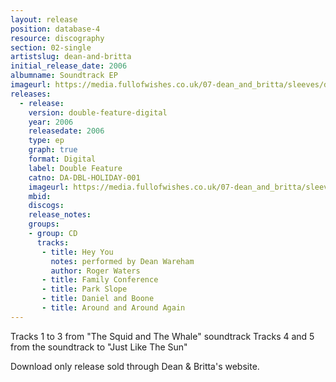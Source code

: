 ```yaml
---
layout: release
position: database-4
resource: discography
section: 02-single
artistslug: dean-and-britta
initial_release_date: 2006
albumname: Soundtrack EP
imageurl: https://media.fullofwishes.co.uk/07-dean_and_britta/sleeves/dab_soundtrack.jpg
releases:
  - release:
    version: double-feature-digital
    year: 2006
    releasedate: 2006
    type: ep
    graph: true
    format: Digital
    label: Double Feature
    catno: DA-DBL-HOLIDAY-001
    imageurl: https://media.fullofwishes.co.uk/07-dean_and_britta/sleeves/dab_soundtrack.jpg
    mbid:
    discogs:
    release_notes:
    groups:
    - group: CD
      tracks:
       - title: Hey You
         notes: performed by Dean Wareham
         author: Roger Waters
       - title: Family Conference
       - title: Park Slope
       - title: Daniel and Boone
       - title: Around and Around Again
---
```

Tracks 1 to 3 from "The Squid and The Whale" soundtrack
Tracks 4 and 5 from the soundtrack to "Just Like The Sun"

Download only release sold through Dean & Britta's website.
